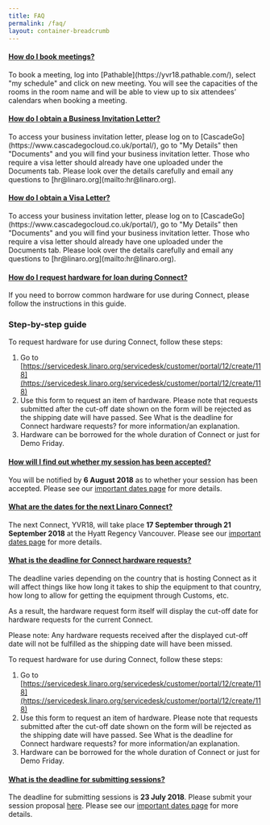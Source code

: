 ```yaml
---
title: FAQ
permalink: /faq/
layout: container-breadcrumb
---
```

<div class="panel-group faq" id="accordion" role="tablist" aria-multiselectable="true">


  <div class="panel panel-default">
    <div class="panel-heading" role="tab" id="howToBookMeetings">
      <h4 class="panel-title">
        <a role="button" data-toggle="collapse" data-parent="#accordion" href="#bookMeetingsCollapse" aria-expanded="true" aria-controls="bookMeetingsCollapse">
          How do I book meetings?
        </a>
      </h4>
    </div>
    <div id="bookMeetingsCollapse" class="panel-collapse collapse in" role="tabpanel" aria-labelledby="howToBookMeetings">
<div class="panel-body" markdown="1">
To book a meeting, log into [Pathable](https://yvr18.pathable.com/), select "my schedule" and click on new meeting. You will see the capacities of the rooms in the room name and will be able to view up to six attendees’ calendars when booking a meeting.
</div>
    </div>
  </div>
  
  
  <div class="panel panel-default">
    <div class="panel-heading" role="tab" id="obtainingBusinessLetter">
      <h4 class="panel-title">
        <a class="collapsed" role="button" data-toggle="collapse" data-parent="#accordion" href="#obtainingBusinessLetterCollapse" aria-expanded="false" aria-controls="obtainingBusinessLetterCollapse">
          How do I obtain a Business Invitation Letter?
        </a>
      </h4>
    </div>
    <div id="obtainingBusinessLetterCollapse" class="panel-collapse collapse" role="tabpanel" aria-labelledby="obtainingBusinessLetter">
<div class="panel-body" markdown="1">
To access your business invitation letter, please log on to [CascadeGo](https://www.cascadegocloud.co.uk/portal/), go to "My Details" then "Documents" and you will find your business invitation letter. Those who require a visa letter should already have one uploaded under the Documents tab. Please look over the details carefully and email any questions to [hr@linaro.org](mailto:hr@linaro.org).
</div>
    </div>
  </div>
  
  
  <div class="panel panel-default">
    <div class="panel-heading" role="tab" id="obtainingVisaLetter">
      <h4 class="panel-title">
        <a class="collapsed" role="button" data-toggle="collapse" data-parent="#accordion" href="#obtainingVisaLetterCollapse" aria-expanded="false" aria-controls="obtainingVisaLetterCollapse">
          How do I obtain a Visa Letter?
        </a>
      </h4>
    </div>
    <div id="obtainingVisaLetterCollapse" class="panel-collapse collapse" role="tabpanel" aria-labelledby="obtainingVisaLetter">
<div class="panel-body" markdown="1">
To access your business invitation letter, please log on to [CascadeGo](https://www.cascadegocloud.co.uk/portal/), go to "My Details" then "Documents" and you will find your business invitation letter. Those who require a visa letter should already have one uploaded under the Documents tab. Please look over the details carefully and email any questions to [hr@linaro.org](mailto:hr@linaro.org).
</div>
    </div>
  </div>
  
  
  <div class="panel panel-default">
    <div class="panel-heading" role="tab" id="requestHardware">
      <h4 class="panel-title">
        <a class="collapsed" role="button" data-toggle="collapse" data-parent="#accordion" href="#requestHardwareCollapse" aria-expanded="false" aria-controls="requestHardwareCollapse">
         How do I request hardware for loan during Connect?
        </a>
      </h4>
    </div>
    <div id="requestHardwareCollapse" class="panel-collapse collapse" role="tabpanel" aria-labelledby="requestHardware">
<div class="panel-body" markdown="1">

If you need to borrow common hardware for use during Connect, please follow the instructions in this guide.

### Step-by-step guide

To request hardware for use during Connect, follow these steps:

1. Go to [https://servicedesk.linaro.org/servicedesk/customer/portal/12/create/118](https://servicedesk.linaro.org/servicedesk/customer/portal/12/create/118)
2. Use this form to request an item of hardware. Please note that requests submitted after the cut-off date shown on the form will be rejected as the shipping date will have passed. See What is the deadline for Connect hardware requests? for more information/an explanation.
3. Hardware can be borrowed for the whole duration of Connect or just for Demo Friday.

</div>
    </div>
  </div>
  
  
  <div class="panel panel-default">
    <div class="panel-heading" role="tab" id="sessionAccepted">
      <h4 class="panel-title">
        <a class="collapsed" role="button" data-toggle="collapse" data-parent="#accordion" href="#sessionAcceptedCollapse" aria-expanded="false" aria-controls="sessionAcceptedCollapse">
        How will I find out whether my session has been accepted?
        </a>
      </h4>
    </div>
    <div id="sessionAcceptedCollapse" class="panel-collapse collapse" role="tabpanel" aria-labelledby="sessionAccepted">
<div class="panel-body" markdown="1">

You will be notified by **6 August 2018** as to whether your session has been accepted. Please see our [important dates page](/important-dates/) for more details.


</div>
    </div>
  </div>
  
  <div class="panel panel-default">
    <div class="panel-heading" role="tab" id="datesForNextConnect">
      <h4 class="panel-title">
        <a class="collapsed" role="button" data-toggle="collapse" data-parent="#accordion" href="#datesForNextConnectCollapse" aria-expanded="false" aria-controls="datesForNextConnectCollapse">
        What are the dates for the next Linaro Connect?
        </a>
      </h4>
    </div>
    <div id="datesForNextConnectCollapse" class="panel-collapse collapse" role="tabpanel" aria-labelledby="datesForNextConnect">
<div class="panel-body" markdown="1">

The next Connect, YVR18, will take place __17 September through 21 September 2018__ at the Hyatt Regency Vancouver. Please see our [important dates page](/important-dates/) for more details.


</div>
    </div>
  </div>
  
  <div class="panel panel-default">
    <div class="panel-heading" role="tab" id="dealineForHardware">
      <h4 class="panel-title">
        <a class="collapsed" role="button" data-toggle="collapse" data-parent="#accordion" href="#dealineForHardwareCollapse" aria-expanded="false" aria-controls="dealineForHardwareCollapse">
        What is the deadline for Connect hardware requests?
        </a>
      </h4>
    </div>
    <div id="dealineForHardwareCollapse" class="panel-collapse collapse" role="tabpanel" aria-labelledby="dealineForHardware">
<div class="panel-body" markdown="1">

The deadline varies depending on the country that is hosting Connect as it will affect things like how long it takes to ship the equipment to that country, how long to allow for getting the equipment through Customs, etc.

As a result, the hardware request form itself will display the cut-off date for hardware requests for the current Connect.

<div class="alert alert-info" role="alert">
Please note: Any hardware requests received after the displayed cut-off date will not be fulfilled as the shipping date will have been missed.
</div>


To request hardware for use during Connect, follow these steps:

1. Go to [https://servicedesk.linaro.org/servicedesk/customer/portal/12/create/118](https://servicedesk.linaro.org/servicedesk/customer/portal/12/create/118)
2. Use this form to request an item of hardware. Please note that requests submitted after the cut-off date shown on the form will be rejected as the shipping date will have passed. See What is the deadline for Connect hardware requests? for more information/an explanation.
3. Hardware can be borrowed for the whole duration of Connect or just for Demo Friday.

</div>
    </div>
  </div>
  
  <div class="panel panel-default">
    <div class="panel-heading" role="tab" id="deadlineForSessions">
      <h4 class="panel-title">
        <a class="collapsed" role="button" data-toggle="collapse" data-parent="#accordion" href="#deadlineForSessionsCollapse" aria-expanded="false" aria-controls="deadlineForSessionsCollapse">
        What is the deadline for submitting sessions?
        </a>
      </h4>
    </div>
    <div id="deadlineForSessionsCollapse" class="panel-collapse collapse" role="tabpanel" aria-labelledby="deadlineForSessions">
<div class="panel-body" markdown="1">

The deadline for submitting sessions is __23 July 2018__. Please submit your session proposal [here](https://catalyst.omnipress.com/#collection/348/submission). Please see our [important dates page](/important-dates/) for more details.


</div>
    </div>
  </div>
</div>